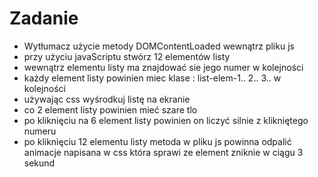 # Zadanie

- Wytłumacz użycie metody DOMContentLoaded wewnątrz pliku js
- przy użyciu javaScriptu stwórz 12 elementów listy
- wewnątrz elementu listy ma znajdować sie jego numer w kolejności
- każdy element listy powinien miec klase : list-elem-1.. 2.. 3.. w kolejności
- używając css wyśrodkuj listę na ekranie
- co 2 element listy powinien mieć szare tlo
- po kliknięciu na 6 element listy powinien on liczyć silnie z klikniętego numeru
- po kliknięciu 12 elementu listy metoda w pliku js powinna odpalić animacje napisana w css która sprawi ze element zniknie w ciągu 3 sekund